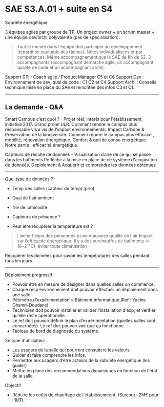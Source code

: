 # SAE S3.A.01 + suite en S4

Sobriété énergétique

3 équipes agiles par groupe de TP.
Un project owner + un scrum master + une équipe dev/archi polyvalente (pas de spécialisation).
> Tout le monde dans l'équipe doit participer au développement (répartition équitable des tâches).
> Notes individualisées et par compétences.
> Même accompagnement que la SAE de fin de S2. 3 accompagnants (accompagnant démarche agile, un accompagnant qualité de code et un accompagnant archi).

Support GPI : Coach agile / Product Manager C5 et C6
Support Dev : Environnement de dev, qual de code : C1 C2 et C4
Support Archi : Conseils technique mise en place du SAe et remontée des infos C3 et C1.

---

## La demande - Q&A

Smart Campus c'est quoi ? - Projet réel, intérêt pour l'établissement, initiative 2017. Grand projet ULR. Comment rendre le campus plus responsable vis a vis de l'impact environnemental. Impact Carbone & Préservation de la biodiversité. Comment rendre le campus plus efficace , mobilité, rénovation énergétique. Confort & opti de conso énergétique. Notre partie : efficacité énergétique.

Capteurs de récolte de données - Visualisation claire de ce qui se passe dans les batîments
Réfléchir a la mise en place de ce système d'acquisition de donneés. Déploiement & Acquérir et comprendre les données obtenues

---

Quel type de données ? : 

- Temp des salles (capteur de temp) (prio)
- Qual de l'air ambient 
- Niv de luminosité

- Capteurs de présence ? 
- Peut être récupérer la température ext ?

> Limiter l'expo des personnes à une mauvaise qualité de l'air
> Impact sur l'efficacité énergétique.
> Il y a des surchauffes de batîments (> 18~21°C), éviter toute climatisation

Récupérer les données pour savoir les températures des salles pendant tous les jours.

---

Déploiement progressif :

- Pouvoir être en mesure de désigner dans quelles salles on commence. 
- Chaque resp environnement doit pouvoir effectuer un déploiement dans une salle.
- Périmètre d'expérimentation > Bâtiment informatique (Ref : Yacine Ghamri-Doudane)
- Technicien doit pouvoir installer et valider l'installation d'exp, et vérifier qu'elle reste opérationelle.
- Le ref doit pouvoir définir le plan d'expérimentation (quelles salles sont concernées). Le ref doit pouvoir voir que ça fonctionne.
- Tableau de bord de diagnostic du système.

3e type d'utilisateur :

- Les usagers de la salle qui pourront consultere les valeurs
- Guider et faire comprendre les infos.
- Permettre aux usagers d'être acteurs de la sobriété énergétique (les guider)
- Mettre en place des recommendations dynamiques en fonction de l'état de la salle.

Objectif

- Réduire les coûts de chauffage de l'établissemeent. (Surcout : 2M€ pour l'IUT).
